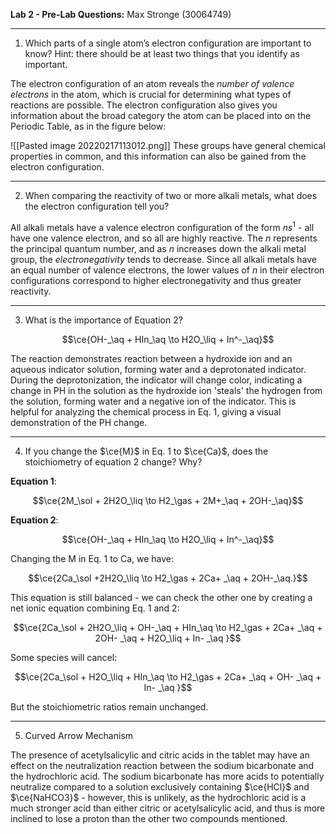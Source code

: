 **Lab 2 - Pre-Lab Questions:**
Max Stronge (30064749)

***

1. Which parts of a single atom’s electron configuration are important to know? Hint: there should be at least two things that you identify as important.



The electron configuration of an atom reveals the *number of valence electrons* in the atom, which is crucial for determining what types of reactions are possible. The electron configuration also gives you information about the broad category the atom can be placed into on the Periodic Table, as in the figure below:

![[Pasted image 20220217113012.png]]
These groups have general chemical properties in common, and this information can also be gained from the electron configuration. 


***
2. When comparing the reactivity of two or more alkali metals, what does the electron configuration tell you?

All alkali metals have a valence electron configuration of the form $n s^1$ - all have one valence electron, and so all are highly reactive. The $n$ represents the principal quantum number, and as $n$ increases down the alkali metal group, the *electronegativity* tends to decrease. Since all alkali metals have an equal number of valence electrons, the lower values of $n$ in their electron configurations correspond to higher electronegativity and thus greater reactivity. 



***

3. What is the importance of Equation 2?


$$\ce{OH-_\aq + HIn_\aq \to H2O_\liq + In^-_\aq}$$

The reaction demonstrates reaction between a hydroxide ion and an aqueous indicator solution, forming water and a deprotonated indicator. During the deprotonization, the indicator will change color, indicating a change in PH in the solution as the hydroxide ion 'steals' the hydrogen from the solution, forming water and a negative ion of the indicator. This is helpful for analyzing the chemical process in Eq. 1, giving a visual demonstration of the PH change.

***

4. If you change the $\ce{M}$ in Eq. 1 to $\ce{Ca}$, does the stoichiometry of equation 2 change? Why? 

**Equation 1**:

$$\ce{2M_\sol + 2H2O_\liq \to H2_\gas + 2M+_\aq + 2OH-_\aq}$$

**Equation 2**:

$$\ce{OH-_\aq + HIn_\aq \to H2O_\liq + In^-_\aq}$$

Changing the M in Eq. 1 to Ca, we have: 

$$\ce{2Ca_\sol +2H2O_\liq \to H2_\gas + 2Ca+ _\aq + 2OH-_\aq.}$$

This equation is still balanced - we can check the other one by creating a net ionic equation combining Eq. 1 and 2:

$$\ce{2Ca_\sol + 2H2O_\liq + OH-_\aq + HIn_\aq \to H2_\gas + 2Ca+ _\aq + 2OH- _\aq + H2O_\liq + In- _\aq }$$

Some species will cancel:

$$\ce{2Ca_\sol + H2O_\liq  + HIn_\aq \to H2_\gas + 2Ca+ _\aq + OH- _\aq + In- _\aq }$$

But the stoichiometric ratios remain unchanged.

***

5. Curved Arrow Mechanism

The presence of acetylsalicylic and citric acids in the tablet may have an effect on the neutralization reaction between the sodium bicarbonate and the hydrochloric acid. The sodium bicarbonate has more acids to potentially neutralize compared to a solution exclusively containing $\ce{HCl}$ and $\ce{NaHCO3}$ - however, this is unlikely, as the hydrochloric acid is a much stronger acid than either citric or acetylsalicylic acid, and thus is more inclined to lose a proton than the other two compounds mentioned. 